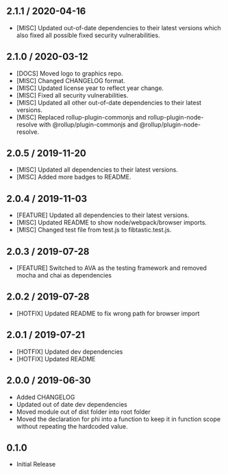 ## 2.1.1 / 2020-04-16
- [MISC] Updated out-of-date dependencies to their latest versions which also fixed all possible fixed security vulnerabilities.

## 2.1.0 / 2020-03-12
- [DOCS] Moved logo to graphics repo.
- [MISC] Changed CHANGELOG format.
- [MISC] Updated license year to reflect year change.
- [MISC] Fixed all security vulnerabilities.
- [MISC] Updated all other out-of-date dependencies to their latest versions.
- [MISC] Replaced rollup-plugin-commonjs and rollup-plugin-node-resolve with @rollup/plugin-commonjs and @rollup/plugin-node-resolve.

## 2.0.5 / 2019-11-20
- [MISC] Updated all dependencies to their latest versions.
- [MISC] Added more badges to README.

## 2.0.4 / 2019-11-03
- [FEATURE] Updated all dependencies to their latest versions.
- [MISC] Updated README to show node/webpack/browser imports.
- [MISC] Changed test file from test.js to fibtastic.test.js.

## 2.0.3 / 2019-07-28
- [FEATURE] Switched to AVA as the testing framework and removed mocha and chai as dependencies

## 2.0.2 / 2019-07-28
- [HOTFIX] Updated README to fix wrong path for browser import

## 2.0.1 / 2019-07-21
- [HOTFIX] Updated dev dependencies
- [HOTFIX] Updated README

## 2.0.0 / 2019-06-30
- Added CHANGELOG
- Updated out of date dev dependencies
- Moved module out of dist folder into root folder
- Moved the declaration for phi into a function to keep it in function scope without repeating the hardcoded value.

## 0.1.0
- Initial Release
